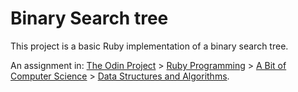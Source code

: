 # Binary Search tree

This project is a basic Ruby implementation of a binary search tree.

An assignment in:
[The Odin Project](https://www.theodinproject.com/) > [Ruby Programming](https://www.theodinproject.com/courses/ruby-programming) > [A Bit of Computer Science](https://www.theodinproject.com/courses/ruby-programming#a-bit-of-computer-science) > [Data Structures and Algorithms](https://www.theodinproject.com/courses/ruby-programming/lessons/data-structures-and-algorithms).